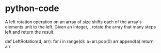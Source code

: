 # python-code

A left rotation operation on an array of size  shifts each of the array's elements  unit to the left. Given an integer, , rotate the array that many steps left and return the result.

def LeftRotation(d, arr):
  for i in range(d):
    a=arr.pop(0)
    arr.append(a)
  return arr





